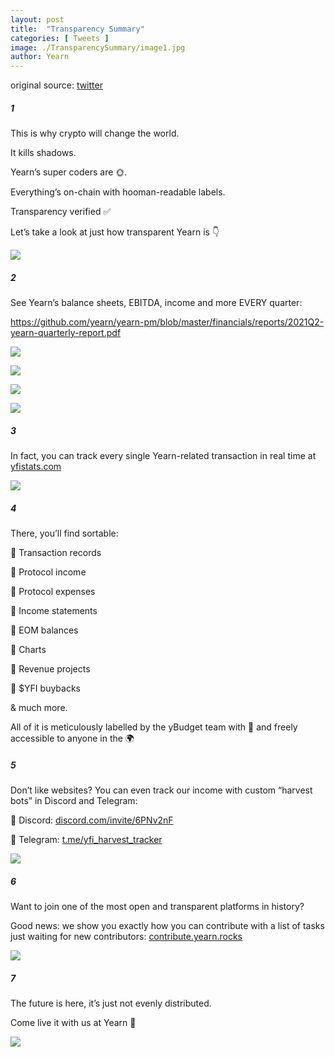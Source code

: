 ```yaml
---
layout: post
title:  "Transparency Summary"
categories: [ Tweets ]
image: ./TransparencySummary/image1.jpg
author: Yearn
---
```

original source: [twitter](https://twitter.com/iearnfinance/status/1445143482830446600)

##### 1

This is why crypto will change the world. 

It kills shadows.

Yearn’s super coders are 🌞.

Everything’s on-chain with hooman-readable labels. 

Transparency verified ✅

Let’s take a look at just how transparent Yearn is 👇

![](image1.jpg)

##### 2

See Yearn’s balance sheets, EBITDA, income and more EVERY quarter:

https://github.com/yearn/yearn-pm/blob/master/financials/reports/2021Q2-yearn-quarterly-report.pdf

![](image2.jpg)

![](image3.jpg)

![](image4.jpg)

![](image5.jpg)

##### 3

In fact, you can track every single Yearn-related transaction in real time at [yfistats.com](http://www.yfistats.com/)

![](image6.jpg)

##### 4

There, you’ll find sortable:

🔵 Transaction records

🔵 Protocol income

🔵 Protocol expenses

🔵 Income statements

🔵 EOM balances

🔵 Charts

🔵 Revenue projects

🔵 $YFI buybacks

& much more.

All of it is meticulously labelled by the yBudget team with 💙  and freely accessible to anyone in the 🌍

##### 5

Don’t like websites? You can even track our income with custom “harvest bots” in Discord and Telegram:

🔵 Discord: [discord.com/invite/6PNv2nF](https://discord.com/invite/6PNv2nF)

🔵 Telegram: [t.me/yfi_harvest_tracker](https://t.me/yfi_harvest_tracker)

![](image7.jpg)

##### 6

Want to join one of the most open and transparent platforms in history?

Good news: we show you exactly how you can contribute with a list of tasks just waiting for new contributors: [contribute.yearn.rocks](https://contribute.yearn.rocks/)

![](image8.jpg)

##### 7

The future is here, it’s just not evenly distributed. 

Come live it with us at Yearn 💙

![](image9.jpg)
